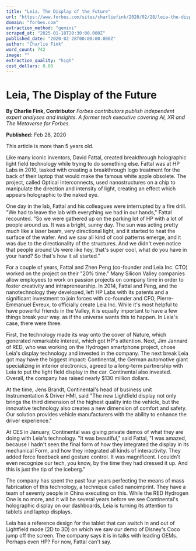 ```yaml
---
title: "Leia, The Display of the Future"
url: "https://www.forbes.com/sites/charliefink/2020/02/28/leia-the-display-of-the-future/#65a058242270"
domain: "forbes.com"
extraction_method: "gemini"
scraped_at: "2025-01-18T20:30:00.000Z"
published_date: "2020-02-28T00:00:00.000Z"
author: "Charlie Fink"
word_count: 742
image: ""
extraction_quality: "high"
cost_dollars: 0.00
---
```


# Leia, The Display of the Future

**By Charlie Fink, Contributor**
*Forbes contributors publish independent expert analyses and insights. A former tech executive covering AI, XR and The Metaverse for Forbes.*

**Published:** Feb 28, 2020

This article is more than 5 years old.

Like many iconic inventors, David Fattal, created breakthrough holographic light field technology while trying to do something else. Fattal was at HP Labs in 2010, tasked with creating a breakthrough logo treatment for the back of their laptop that would make the famous white apple obsolete. The project, called Optical Interconnects, used nanostructures on a chip to manipulate the direction and intensity of light, creating an effect which appears holographic to the naked eye.

One day in the lab, Fattal and his colleagues were interrupted by a fire drill. "We had to leave the lab with everything we had in our hands," Fattal recounted. "So we were gathered up on the parking lot of HP with a lot of people around us. It was a bright, sunny day. The sun was acting pretty much like a laser beam, very directional light, and it started to heat the surface of the wafer. And we saw all kind of cool patterns emerge, and it was due to the directionality of the structures. And we didn't even notice that people around Us were like hey, that's super cool, what do you have in your hand? So that's how it all started."

For a couple of years, Fattal and Zhen Peng (co-founder and Leia Inc. CTO) worked on the project on their "20% time." Many Silicon Valley companies allow employees to work on passion projects on company time in order to foster creativity and intrapreneurship. In 2014, Fattal and Peng, and the nanotechnology they developed, left HP Labs with its patents and a significant investment to join forces with co-founder and CFO, Pierre-Emmanuel Evreux, to officially create Leia Inc. While it's most helpful to have powerful friends in the Valley, it is equally important to have a few things break your way. as if the universe wants this to happen. In Leia's case, there were three.

First, the technology made its way onto the cover of Nature, which generated remarkable interest, which got HP's attention. Next, Jim Jannard of RED, who was working on the Hydrogen smartphone project, chose Leia's display technology and invested in the company. The next break Leia got may have the biggest impact: Continental, the German automotive giant specializing in interior electronics, agreed to a long-term partnership with Leia to put the light field display in the car. Continental also invested. Overall, the company has raised nearly $130 million dollars.

At the time, Jens Brandt, Continental's head of business unit Instrumentation & Driver HMI, said "The new Lightfield display not only brings the third dimension of the highest quality into the vehicle, but the innovative technology also creates a new dimension of comfort and safety. Our solution provides vehicle manufacturers with the ability to enhance the driver experience."

At CES in January, Continental was giving private demos of what they are doing with Leia's technology. "It was beautiful," said Fattal, "I was amazed, because I hadn't seen the final form of how they integrated the display in its mechanical Form, and how they integrated all kinds of interactivity. They added force feedback and gesture control. It was magnificent. I couldn't even recognize our tech, you know, by the time they had dressed it up. And this is just the tip of the iceberg."

The company has spent the past four years perfecting the means of mass fabrication of this technology, a technique called nanoimprint. They have a team of seventy people in China executing on this. While the RED Hydrogen One is no more, and it will be several years before we see Continental's holographic display on our dashboards, Leia is turning its attention to tablets and laptop displays.

Leia has a reference design for the tablet that can switch in and out of Lightfield mode (2D to 3D) on which we saw our demo of Disney's Coco jump off the screen. The company says it is in talks with leading OEMs. Perhaps even HP? For now, Fattal can't say.
